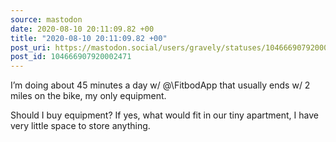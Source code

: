```yaml
---
source: mastodon
date: 2020-08-10 20:11:09.82 +00
title: "2020-08-10 20:11:09.82 +00"
post_uri: https://mastodon.social/users/gravely/statuses/104666907920002471
post_id: 104666907920002471
---
```

I’m doing about 45 minutes a day w/ @\FitbodApp that usually ends w/ 2 miles on the bike, my only equipment.

Should I buy equipment? If yes, what would fit in our tiny apartment, I have very little space to store anything.


